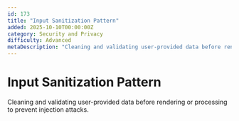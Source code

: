 ```yaml
---
id: 173
title: "Input Sanitization Pattern"
added: 2025-10-10T00:00:00Z
category: Security and Privacy
difficulty: Advanced
metaDescription: "Cleaning and validating user-provided data before rendering or processing to prevent injection attacks."
---
```


# Input Sanitization Pattern

Cleaning and validating user-provided data before rendering or processing to prevent injection attacks.
